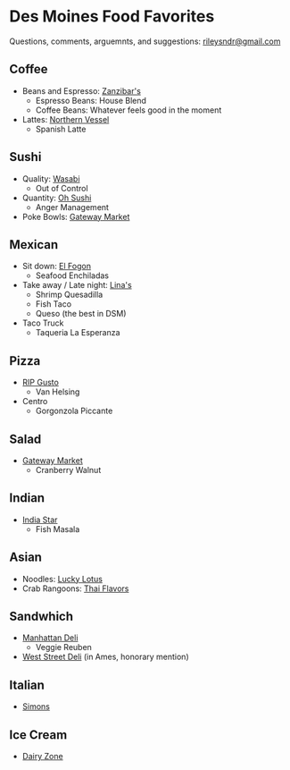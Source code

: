 # Des Moines Food Favorites

Questions, comments, arguemnts, and suggestions: rileysndr@gmail.com

## Coffee
  - Beans and Espresso: [Zanzibar's](https://zanzibarscoffee.com/)
    - Espresso Beans: House Blend
    - Coffee Beans: Whatever feels good in the moment
  - Lattes: [Northern Vessel](https://www.northernvessel.com/)
    - Spanish Latte

## Sushi
  - Quality: [Wasabi](https://wasabidsm.com/)
    - Out of Control
  - Quantity: [Oh Sushi](https://www.facebook.com/Ohsushioh/)
    - Anger Management
  - Poke Bowls: [Gateway Market](https://www.gatewaymarket.com/)

## Mexican
  - Sit down: [El Fogon](https://elfogondmi.com/)
    -  Seafood Enchiladas
  - Take away / Late night: [Lina's](https://www.facebook.com/LinasMexicanRestaurant/)
    - Shrimp Quesadilla
    - Fish Taco
    - Queso (the best in DSM)
  - Taco Truck
    - Taqueria La Esperanza

## Pizza
  - [RIP Gusto](https://www.desmoinesregister.com/story/entertainment/dining/2024/05/02/gusto-pizza-bar-des-moines-restaurant-has-closed-its-final-location-ingersoll-avenue/73547076007/)
    - Van Helsing
  - Centro
    - Gorgonzola Piccante
   
## Salad
  - [Gateway Market](https://www.gatewaymarket.com/)
    - Cranberry Walnut

## Indian
  - [India Star](http://www.indiastardm.com/)
    - Fish Masala

## Asian
  - Noodles: [Lucky Lotus](https://www.luckylotusdsm.com/)
  - Crab Rangoons: [Thai Flavors](https://www.thaiflavorsiowa.com/)

## Sandwhich
  - [Manhattan Deli](https://hansensmanhattandeli.com/)
    - Veggie Reuben
  - [West Street Deli](https://weststreetdeliames.com/) (in Ames, honorary mention)

## Italian
  - [Simons](http://www.simonsdsm.com/)

## Ice Cream
  - [Dairy Zone](https://www.dairyzonedsm.com/)
